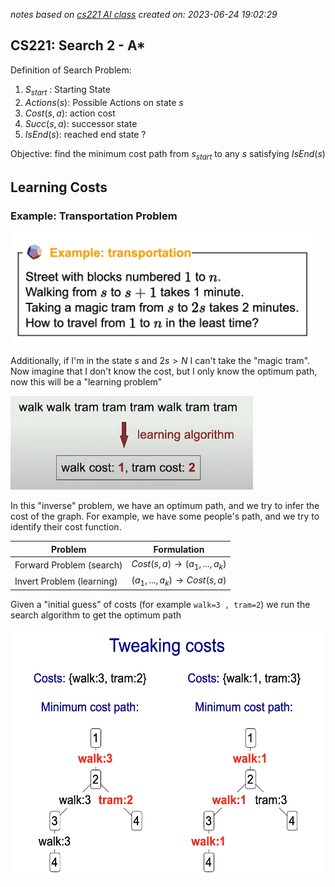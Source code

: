 
*notes based on [cs221 AI class][1]*
*created on: 2023-06-24 19:02:29*

## CS221: Search 2 - A*

Definition of Search Problem:

1. $S_{start}$ :  Starting State
2. $Actions(s)$: Possible Actions on state $s$
3. $Cost(s,a)$: action cost 
4. $Succ(s,a)$: successor state 
5. $IsEnd(s)$: reached end state ?

Objective: find the minimum cost path from $s_{start}$ to any $s$ satisfying $IsEnd(s)$

## Learning Costs

### Example: Transportation Problem

<img src="img_cs221/transportation_example.png" style='height:180px;'>

Additionally, if I'm in the state $s$ and $2s>N$ I can't take the "magic tram". Now imagine that I don't know the cost, but I only know the optimum path, now this will be a "learning problem" 

<img src="img_cs221/learning_costs.png" style='height:150px;'>

In this "inverse" problem, we have an optimum path, and we try to infer the cost of the graph. For example, we have some people's path, and we try to identify their cost function. 

|Problem| Formulation|
|-----------------------|----------------------------------------|
|Forward Problem (search)| $Cost(s,a) \rightarrow (a_1, ..., a_k)$|
|Invert Problem (learning)| $(a_1, ..., a_k) \rightarrow Cost(s,a)$|

Given a "initial guess" of costs (for example `walk=3 , tram=2`) we run the search algorithm to get the optimum path

<img src="img_cs221/tweaking_costs.png" style='height:400px;'>





[//]: <> (References)
[1]: <https://www.youtube.com/watch?v=aIsgJJYrlXk&list=PLoROMvodv4rO1NB9TD4iUZ3qghGEGtqNX>

[//]: <> (Some snippets)
[//]: # (add an image <img src="" style='height:400px;'>)